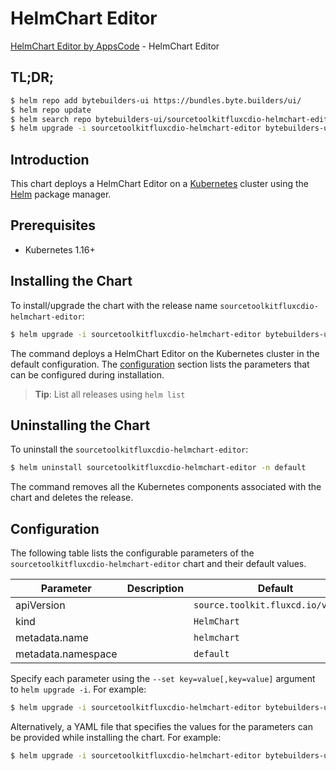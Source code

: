 # HelmChart Editor

[HelmChart Editor by AppsCode](https://byte.builders) - HelmChart Editor

## TL;DR;

```bash
$ helm repo add bytebuilders-ui https://bundles.byte.builders/ui/
$ helm repo update
$ helm search repo bytebuilders-ui/sourcetoolkitfluxcdio-helmchart-editor --version=v0.4.14
$ helm upgrade -i sourcetoolkitfluxcdio-helmchart-editor bytebuilders-ui/sourcetoolkitfluxcdio-helmchart-editor -n default --create-namespace --version=v0.4.14
```

## Introduction

This chart deploys a HelmChart Editor on a [Kubernetes](http://kubernetes.io) cluster using the [Helm](https://helm.sh) package manager.

## Prerequisites

- Kubernetes 1.16+

## Installing the Chart

To install/upgrade the chart with the release name `sourcetoolkitfluxcdio-helmchart-editor`:

```bash
$ helm upgrade -i sourcetoolkitfluxcdio-helmchart-editor bytebuilders-ui/sourcetoolkitfluxcdio-helmchart-editor -n default --create-namespace --version=v0.4.14
```

The command deploys a HelmChart Editor on the Kubernetes cluster in the default configuration. The [configuration](#configuration) section lists the parameters that can be configured during installation.

> **Tip**: List all releases using `helm list`

## Uninstalling the Chart

To uninstall the `sourcetoolkitfluxcdio-helmchart-editor`:

```bash
$ helm uninstall sourcetoolkitfluxcdio-helmchart-editor -n default
```

The command removes all the Kubernetes components associated with the chart and deletes the release.

## Configuration

The following table lists the configurable parameters of the `sourcetoolkitfluxcdio-helmchart-editor` chart and their default values.

|     Parameter      | Description |                    Default                    |
|--------------------|-------------|-----------------------------------------------|
| apiVersion         |             | <code>source.toolkit.fluxcd.io/v1beta2</code> |
| kind               |             | <code>HelmChart</code>                        |
| metadata.name      |             | <code>helmchart</code>                        |
| metadata.namespace |             | <code>default</code>                          |


Specify each parameter using the `--set key=value[,key=value]` argument to `helm upgrade -i`. For example:

```bash
$ helm upgrade -i sourcetoolkitfluxcdio-helmchart-editor bytebuilders-ui/sourcetoolkitfluxcdio-helmchart-editor -n default --create-namespace --version=v0.4.14 --set apiVersion=source.toolkit.fluxcd.io/v1beta2
```

Alternatively, a YAML file that specifies the values for the parameters can be provided while
installing the chart. For example:

```bash
$ helm upgrade -i sourcetoolkitfluxcdio-helmchart-editor bytebuilders-ui/sourcetoolkitfluxcdio-helmchart-editor -n default --create-namespace --version=v0.4.14 --values values.yaml
```
